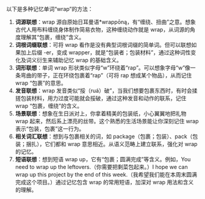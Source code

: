 以下是多种记忆单词“wrap”的方法：
1. **词源联想**：wrap 源自原始日耳曼语*wrappōną，有“缠绕、扭曲”之意。想象古代人用布料缠绕身体制作简易衣物，这种缠绕动作就是 wrap，从词源的角度理解其“包裹，缠绕”含义。
2. **词根词缀联想**：可将 wrap 看作是没有典型词根词缀的简单词。但可以联想如果加上后缀 -er，变成 wrapper，就是“包装者；包装材料”，通过这种词性变化及词义衍生来辅助记忆 wrap 的基础含义。
3. **词形联想**：单词 wrap 形状类似字母“w”环绕着“rap”。可以想象字母“w”像一条弯曲的带子，正在环绕包裹着“rap”（可将 rap 想成某个物品），从而记住 wrap “包裹”的意思。
4. **发音联想**：wrap 发音类似“挼（ruá）破”，当我们想要包裹东西时，有时会揉搓包装材料，用力过度可能就会挼破，通过这种发音和动作的联系，记住 wrap “包裹，缠绕”的含义。
5. **场景联想**：想象在生日派对上，你拿着精美的包装纸，小心翼翼地把礼物 wrap 起来，然后系上漂亮的丝带。这个熟悉的生活场景能让你深刻记住 wrap 表示“包装，包裹”这一行为。
6. **相关词汇联想**：想到与包裹相关的词，如 package（包裹；包装）、pack（包装；捆扎），它们都和 wrap 意思相近。从语义范畴上建立联系，强化对 wrap 的记忆。
7. **短语联想**：想到短语 wrap up，它有“包裹；圆满完成”等含义。例如，You need to wrap up the leftovers.（你需要把剩菜包起来。）I hope we can wrap up this project by the end of this week.（我希望我们能在本周末圆满完成这个项目。）通过记忆包含 wrap 的常用短语，加深对 wrap 用法和含义的理解。 